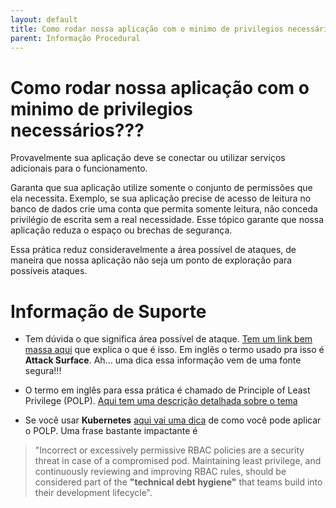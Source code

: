 ```yaml
---
layout: default
title: Como rodar nossa aplicação com o minimo de privilegios necessários??? 
parent: Informação Procedural
---
```

# Como rodar nossa aplicação com o minimo de privilegios necessários???

Provavelmente sua aplicação deve se conectar ou utilizar serviços adicionais para o funcionamento.

Garanta que sua aplicação utilize somente o conjunto de permissões que ela necessita. Exemplo,
se sua aplicação precise de acesso de leitura no banco de dados crie uma conta que permita somente leitura,
não conceda privilégio de escrita sem a real necessidade. Esse tópico garante que nossa aplicação
reduza o espaço ou brechas de segurança.

Essa prática reduz consideravelmente a área possível de ataques, de maneira que nossa aplicação
não seja um ponto de exploração para possíveis ataques.


# Informação de Suporte

- Tem dúvida o que significa área possível de ataque. [Tem um link bem massa aqui](https://cheatsheetseries.owasp.org/cheatsheets/Attack_Surface_Analysis_Cheat_Sheet.html) que explica
o que é isso. Em inglês o termo usado pra isso é **Attack Surface**. Ah... uma dica essa informação vem de uma fonte segura!!!

- O termo em inglês para essa prática é chamado de Principle of Least Privilege (POLP). [Aqui tem uma descrição detalhada sobre o tema](https://digitalguardian.com/blog/what-principle-least-privilege-polp-best-practice-information-security-and-compliance)

- Se você usar **Kubernetes** [aqui vai uma dica](https://kubernetes.io/blog/2018/07/18/11-ways-not-to-get-hacked/#2-enable-rbac-with-least-privilege-disable-abac-and-monitor-logs) de como você pode aplicar o POLP. Uma frase bastante impactante é
>"Incorrect or excessively permissive RBAC policies are a security threat in case of a compromised pod. Maintaining least privilege, and continuously reviewing and improving RBAC rules, should be considered part of the **"technical debt hygiene"** that teams build into their development lifecycle".

